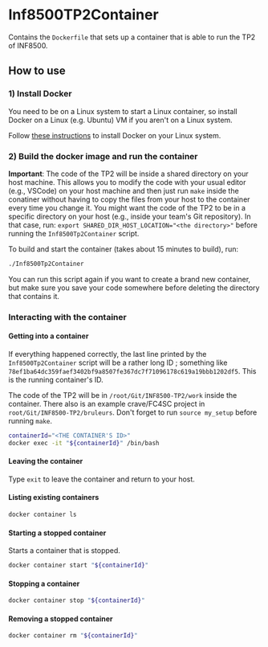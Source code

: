 # Inf8500TP2Container

Contains the `Dockerfile` that sets up a container that is able to run the TP2 of INF8500.

## How to use

### 1) Install Docker

You need to be on a Linux system to start a Linux container, so install Docker on a Linux (e.g. Ubuntu) VM if you aren't on a Linux system.

Follow [these instructions](https://docs.docker.com/install/) to install Docker on your Linux system.

### 2) Build the docker image and run the container

**Important**: The code of the TP2 will be inside a shared directory on your host machine. This allows you to modify the code with your usual editor (e.g., VSCode) on your host machine and then just run `make` inside the conatiner without having to copy the files from your host to the container every time you change it. You might want the code of the TP2 to be in a specific directory on your host (e.g., inside your team's Git repository). In that case, run: `export SHARED_DIR_HOST_LOCATION="<the directory>"` before running the `Inf8500Tp2Container` script.

To build and start the container (takes about 15 minutes to build), run:

```bash
./Inf8500Tp2Container
```

You can run this script again if you want to create a brand new container, but make sure you save your code somewhere before deleting the directory that contains it.

### Interacting with the container

#### Getting into a container

If everything happened correctly, the last line printed by the `Inf8500Tp2Container` script will be a rather long ID ; something like `78ef1ba64dc359faef3402bf9a8507fe367dc7f71096178c619a19bbb1202df5`. This is the running container's ID.

The code of the TP2 will be in `/root/Git/INF8500-TP2/work` inside the container. There also is an example crave/FC4SC project in `root/Git/INF8500-TP2/bruleurs`. Don't forget to run `source my_setup` before running `make`.

```bash
containerId="<THE CONTAINER'S ID>"
docker exec -it "${containerId}" /bin/bash
```

#### Leaving the container

Type `exit` to leave the container and return to your host.

#### Listing existing containers

```bash
docker container ls
```

#### Starting a stopped container

Starts a container that is stopped.

```bash
docker container start "${containerId}"
```

#### Stopping a container

```bash
docker container stop "${containerId}"
```

#### Removing a stopped container

```bash
docker container rm "${containerId}"
```
